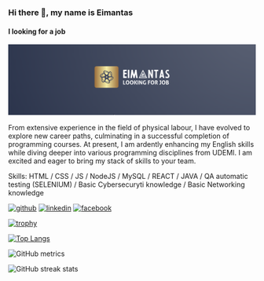 ### Hi there 👋, my name is Eimantas
#### I looking for a job
![I looking for a job](https://github.com/Eimantas0609/Eimantas0609/blob/main/asserts/i_am.png)

From extensive experience in the field of physical labour, I have evolved to explore new career paths, culminating in a successful completion of
programming courses. At present, I am ardently enhancing my English
skills while diving deeper into various programming disciplines from
UDEMI. I am excited and eager to bring my stack of skills to your team.

Skills: HTML / CSS / JS / NodeJS / MySQL / REACT / JAVA / QA automatic testing (SELENIUM) / Basic Cybersecuryti knowledge / Basic Networking knowledge



[<img src='https://cdn.jsdelivr.net/npm/simple-icons@3.0.1/icons/github.svg' alt='github' height='40'>](https://github.com/Eimantas0609)  [<img src='https://cdn.jsdelivr.net/npm/simple-icons@3.0.1/icons/linkedin.svg' alt='linkedin' height='40'>](https://www.linkedin.com/in/eimantas-jurenkovas/)  [<img src='https://cdn.jsdelivr.net/npm/simple-icons@3.0.1/icons/facebook.svg' alt='facebook' height='40'>](https://www.facebook.com/eimantas.jurenkovas)  

[![trophy](https://github-profile-trophy.vercel.app/?username=Eimantas0609)](https://github.com/ryo-ma/github-profile-trophy)

[![Top Langs](https://github-readme-stats.vercel.app/api/top-langs/?username=Eimantas0609)](https://github.com/anuraghazra/github-readme-stats)

![GitHub metrics](https://metrics.lecoq.io/Eimantas0609)  

![GitHub streak stats](https://streak-stats.demolab.com/?user=Eimantas0609)  

